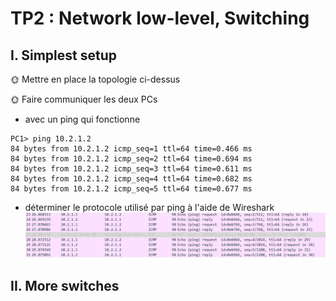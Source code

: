 # TP2 : Network low-level, Switching

## I. Simplest setup

🌞 Mettre en place la topologie ci-dessus

🌞 Faire communiquer les deux PCs

- avec un ping qui fonctionne   

```
PC1> ping 10.2.1.2
84 bytes from 10.2.1.2 icmp_seq=1 ttl=64 time=0.466 ms
84 bytes from 10.2.1.2 icmp_seq=2 ttl=64 time=0.694 ms
84 bytes from 10.2.1.2 icmp_seq=3 ttl=64 time=0.611 ms
84 bytes from 10.2.1.2 icmp_seq=4 ttl=64 time=0.682 ms
84 bytes from 10.2.1.2 icmp_seq=5 ttl=64 time=0.677 ms   
```


- déterminer le protocole utilisé par ping à l'aide de Wireshark   
![wireshark](IMG/wireshark.PNG)

## II. More switches

